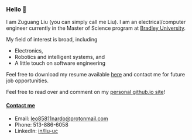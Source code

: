 ### Hello 👋

I am Zuguang Liu (you can simply call me Liu). I am an electrical/computer engineer currently in the Master of Science program at [Bradley University](https://www.bradley.edu/). 

My field of interest is broad, including 
- Electronics,
- Robotics and intelligent systems, and
- A little touch on software engineering

Feel free to download my resume available [here](https://github.com/liu2g/resume/releases/latest) and contact me for future job opportunities. 

Feel free to read over and comment on my [personal github.io site](https://liu2g.github.io/)!

#### <a name="contact-me" href="#contact-me"> Contact me </a>

- Email: [leo85811nardo@protonmail.com](mailto:leo85811nardo@protonmail.com)
- Phone: 513-886-6058
- LinkedIn: [in/liu-uc](https://www.linkedin.com/in/liu2g/)
